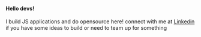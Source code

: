#### Hello devs! 
I build JS applications and do opensource here!
connect with me at [Linkedin](https://www.linkedin.com/in/kishore-raja-baab55261/) if you have some ideas to build or need to team up for something
